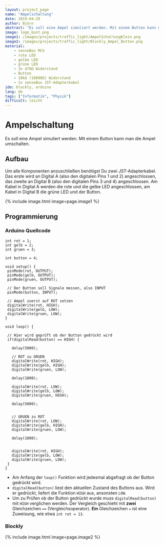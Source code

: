 ```yaml
---
layout: project_page
name: "Ampelschaltung"
date: 2019-04-29
author: Björn
abstract: "Es soll eine Ampel simuliert werden. Mit einem Button kann man die Ampel umschalten."
image: logo_bunt.png
image1: /images/projects/traffic_light/AmpelSchaltungKlein.png
image2: /images/projects/traffic_light/Blockly_Ampel_Button.png
material:
    - senseBox MCU
    - rote LED
    - gelbe LED
    - grüne LED
    - 3x 470Ω Widerstand
    - Button
    - 10kΩ (10000Ω) Widerstand
    - 2x senseBox JST-Adapterkabel
ide: blockly, arduino    
lang: de
tags: ["Informatik", "Physik"]
difficult: leicht
---
```

# Ampelschaltung
Es soll eine Ampel simuliert werden. Mit einem Button kann man die Ampel umschalten.

## Aufbau

Um alle Komponenten anzuschließen benötigst Du zwei JST-Adapterkabel. Das erste wird an Digital A (also den digitalen Pins 1 und 2) angeschlossen, das zweite an Digital B (also den digitalen Pins 3 und 4) angeschlossen. Am Kabel in Digital A werden die rote und die gelbe LED angeschlossen, am Kabel in Digital B die grüne LED und der Button.

{% include image.html image=page.image1 %}

## Programmierung

### Arduino Quellcode
```arduino
int rot = 1;
int gelb = 2;
int gruen = 3;

int button = 4;

void setup() {
 pinMode(rot, OUTPUT);
 pinMode(gelb, OUTPUT);
 pinMode(gruen, OUTPUT);

 // Der Button soll Signale messen, also INPUT
 pinMode(button, INPUT);

 // Ampel zuerst auf ROT setzen
 digitalWrite(rot, HIGH);
 digitalWrite(gelb, LOW);
 digitalWrite(gruen, LOW);
}

void loop() {

 // Hier wird geprüft ob der Button gedrückt wird
 if(digitalRead(button) == HIGH) {

   delay(5000);

   // ROT zu GRUEN
   digitalWrite(rot, HIGH);
   digitalWrite(gelb, HIGH);
   digitalWrite(gruen, LOW);

   delay(1000);

   digitalWrite(rot, LOW);
   digitalWrite(gelb, LOW);
   digitalWrite(gruen, HIGH);

   delay(5000);


   // GRUEN zu ROT
   digitalWrite(rot, LOW);
   digitalWrite(gelb, HIGH);
   digitalWrite(gruen, LOW);

   delay(1000);


   digitalWrite(rot, HIGH);
   digitalWrite(gelb, LOW);
   digitalWrite(gruen, LOW);
 }
}
```

- Am Anfang der `loop()` Funktion wird jedesmal abgefragt ob der Button gedrückt wird.
- `digitalRead(button)` liest den aktuellen Zustand des Buttons aus. Wird er gedrückt, liefert die Funktion `HIGH` aus, ansonsten `LOW`.
-  Um zu Prüfen ob der Button gedrückt wurde muss `digitalRead(button)` mit `HIGH` verglichen werden. Der Vergleich geschieht mit __zwei__ Gleichzeichen `==` (Vergleichsoperator). __Ein__ Gleichzeichen `=` ist eine Zuweisung, wie etwa `int rot = 13`.

### Blockly

{% include image.html image=page.image2 %}